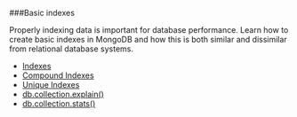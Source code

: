 ###Basic indexes

Properly indexing data is important for database performance. Learn how to create basic indexes in MongoDB and how this is both similar and dissimilar from relational database systems.

- [Indexes](https://docs.mongodb.com/manual/indexes/index.html)
- [Compound Indexes](https://docs.mongodb.com/manual/core/index-compound/)
- [Unique Indexes](https://docs.mongodb.com/manual/core/index-unique/index.html)
- [db.collection.explain()](https://docs.mongodb.com/manual/reference/method/db.collection.explain/index.html)
- [db.collection.stats()](https://docs.mongodb.com/manual/reference/method/db.collection.stats/index.html)
